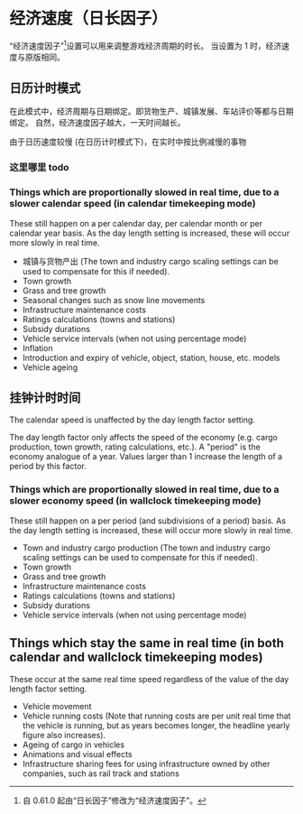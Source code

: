 # 经济速度（日长因子）

“经济速度因子”[^1]设置可以用来调整游戏经济周期的时长。
当设置为 1 时，经济速度与原版相同。

[^1]: 自 0.61.0 起由“日长因子”修改为“经济速度因子”。

## 日历计时模式

在此模式中，经济周期与日期绑定。即货物生产、城镇发展、车站评价等都与日期绑定。
自然，经济速度因子越大，一天时间越长。


由于日历速度较慢 (在日历计时模式下)，在实时中按比例减慢的事物

### 这里哪里 todo

### Things which are proportionally slowed in real time, due to a slower calendar speed (in calendar timekeeping mode)

These still happen on a per calendar day, per calendar month or per calendar year basis.
As the day length setting is increased, these will occur more slowly in real time.

* 城镇与货物产出
  (The town and industry cargo scaling settings can be used to compensate for this if needed).
* Town growth
* Grass and tree growth
* Seasonal changes such as snow line movements
* Infrastructure maintenance costs
* Ratings calculations (towns and stations)
* Subsidy durations
* Vehicle service intervals (when not using percentage mode)
* Inflation
* Introduction and expiry of vehicle, object, station, house, etc. models
* Vehicle ageing

## 挂钟计时时间

The calendar speed is unaffected by the day length factor setting.

The day length factor only affects the speed of the economy (e.g. cargo production, town growth, rating calculations, etc.).
A "period" is the economy analogue of a year. Values larger than 1 increase the length of a period by this factor.

### Things which are proportionally slowed in real time, due to a slower economy speed (in wallclock timekeeping mode)

These still happen on a per period (and subdivisions of a period) basis.
As the day length setting is increased, these will occur more slowly in real time.

* Town and industry cargo production
  (The town and industry cargo scaling settings can be used to compensate for this if needed).
* Town growth
* Grass and tree growth
* Infrastructure maintenance costs
* Ratings calculations (towns and stations)
* Subsidy durations
* Vehicle service intervals (when not using percentage mode)

## Things which stay the same in real time (in both calendar and wallclock timekeeping modes)

These occur at the same real time speed regardless of the value of the day length factor setting.

* Vehicle movement
* Vehicle running costs
  (Note that running costs are per unit real time that the vehicle is running, but as years becomes longer, the headline yearly figure also increases).
* Ageing of cargo in vehicles
* Animations and visual effects
* Infrastructure sharing fees for using infrastructure owned by other companies, such as rail track and stations
